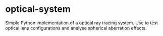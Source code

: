 # optical-system
Simple Python implementation of a optical ray tracing system. Use to test optical lens configurations and analyse spherical aberration effects.
